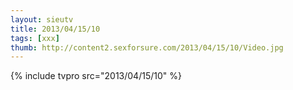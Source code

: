 ```yaml
--- 
layout: sieutv
title: 2013/04/15/10
tags: [xxx]
thumb: http://content2.sexforsure.com/2013/04/15/10/Video.jpg
---
```

{% include tvpro src="2013/04/15/10" %} 
